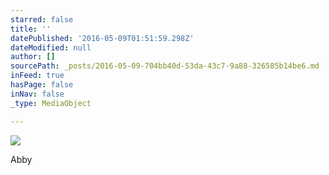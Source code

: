 ```yaml
---
starred: false
title: ''
datePublished: '2016-05-09T01:51:59.298Z'
dateModified: null
author: []
sourcePath: _posts/2016-05-09-704bb40d-53da-43c7-9a88-326585b14be6.md
inFeed: true
hasPage: false
inNav: false
_type: MediaObject

---
```

![](https://the-grid-user-content.s3-us-west-2.amazonaws.com/585f2aa2-03cc-4d3f-afbb-985a92688f08.jpg)

Abby